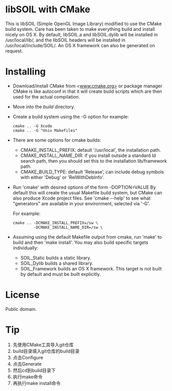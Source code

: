 # libSOIL with CMake
This is libSOIL (Simple OpenGL Image Library) modified to use the CMake build system.  Care has been taken to make everything build and install nicely on OS X.  By default, libSOIL.a and libSOIL.dylib will be installed in /usr/local/lib/, and the libSOIL headers will be installed in /usr/local/include/SOIL/.  An OS X framework can also be generated on request.

# Installing
  - Download/install CMake from <www.cmake.org> or package manager
    CMake is like autoconf in that it will create build scripts which are then 
    used for the actual compilation.

  -	Move into the *build* directory.  

  - Create a build system using the -G option for example:
 
		cmake .. -G Xcode
		cmake .. -G "Unix Makefiles"
	
  - There are some options for cmake builds:
      * CMAKE_INSTALL_PREFIX: default '/usr/local', the installation path.
      * CMAKE_INSTALL_NAME_DIR: if you install outside a standard ld search 
        path, then you should set this to the installation lib/framework path. 
      * CMAKE_BUILD_TYPE: default 'Release', can include debug symbols with
        either 'Debug' or 'RelWithDebInfo'.
        
  - Run 'cmake' with desired options of the form -DOPTION=VALUE
    By default this will create the usual Makefile build system, but CMake can 
    also produce Xcode project files.  See 'cmake --help' to see 
    what "generators" are available in your environment, selected via '-G'.
    	
    For example:
    	
    	cmake .. -DCMAKE_INSTALL_PREFIX=/sw \
                 -DCMAKE_INSTALL_NAME_DIR=/sw \
           
  - Assuming using the default Makefile output from cmake, run 'make' to build 
    and then 'make install'.  You may also build specific targets individually:
      * SOIL_Static builds a static library.
      * SOIL_Dylib builds a shared library.
      * SOIL_Framework builds an OS X framework.  This target is not built by
        default and must be built explicitly.

# License
Public domain.

# Tip
1. 先使用CMake工具导入git仓库
2. build目录填入git仓库的build目录
3. 点击Configure
4. 点击Generate
5. 然后cd到build目录下
6. 执行make命令
7. 再执行make install命令
